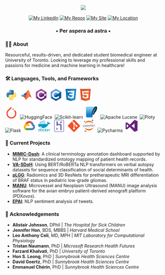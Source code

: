 <!---
justin13601/justin13601 is a ✨ special ✨ repository because its `README.md` (this file) appears on your GitHub profile.
You can click the Preview link to take a look at your changes.
--->

<div id="header" align="center">
<picture>
  <source media="(prefers-color-scheme: dark)" srcset="https://readme-typing-svg.demolab.com?font=Ubuntu&size=28&duration=4000&pause=1000&color=F7883F&center=true&vCenter=true&width=800&lines=Hi+there%2C+welcome+to+my+Github!;I'm+a+biomedical+engineer+at+the+University+of+Toronto.;I'm+passionate+about+machine+learning+%26+healthcare!;Thanks+for+stopping+by+%3A)"/>
  <img src="https://readme-typing-svg.demolab.com?font=Ubuntu&size=28&duration=4000&pause=1000&color=F7883F&center=true&vCenter=true&width=800&lines=Hi+there%2C+welcome+to+my+Github!;I'm+a+biomedical+engineer+at+the+University+of+Toronto.;I'm+passionate+about+machine+learning+%26+healthcare!;Thanks+for+stopping+by+%3A)"/>
</picture>
</div>
  
<!-- Social badges section -->
<!-- Badges with custom icons - https://github.com/DenverCoder1/custom-icon-badges -->
<!-- View counter - https://github.com/DenverCoder1/Simple-View-Counter -->
<p align="center">
  <a href="https://www.linkedin.com/in/justin13601/">
    <img alt="My LinkedIn" title="My LinkedIn" src="https://custom-icon-badges.demolab.com/badge/LinkedIn-blue?style=for-the-badge&logo=linkedin&logoColor=white"/></a>
  <a href="https://github.com/justin13601?tab=repositories">
    <img alt="My Repos" title="My Repos" src="https://custom-icon-badges.demolab.com/badge/-My%20Repos-55960c?style=for-the-badge&logoColor=white&logo=repo"/></a> 
  <a href="https://flowcv.me/justinxu">
    <img alt="My Site" title="My Site" src="https://custom-icon-badges.demolab.com/badge/Justin%20Xu-E4405F?style=for-the-badge&logo=home&logoColor=white"/></a> 
  <a href="https://www.toronto.ca/">
    <img alt="My Location" title="My Location" src="https://custom-icon-badges.demolab.com/badge/Toronto-Canada-a10096?style=for-the-badge&logo=location&logoColor=white&labelColor=purple"/></a> 
</p>

<h3 align="center">
 • Per aspera ad astra •
</h3>


### :man_technologist: About 
Resourceful, results-driven, and dedicated student biomedical engineer at University of Toronto. Looking to leverage my professional skills and passions for medicine and machine learning in healthcare!

### :hammer_and_wrench: Languages, Tools, and Frameworks
<div>
  <img src="https://github.com/devicons/devicon/blob/master/icons/python/python-original.svg" title="Python" alt="Python" width="40" height="40"/>&nbsp;
  <img src="https://github.com/devicons/devicon/blob/master/icons/matlab/matlab-original.svg" title="MATLAB" alt="MATLAB" width="40" height="40"/>&nbsp;
  <img src="https://github.com/devicons/devicon/blob/master/icons/csharp/csharp-original.svg" title="C#" alt="C#" width="40" height="40"/>&nbsp;
  <img src="https://github.com/devicons/devicon/blob/master/icons/c/c-original.svg" title="C" alt="C" width="40" height="40"/>&nbsp;
  <img src="https://github.com/devicons/devicon/blob/master/icons/css3/css3-original.svg" title="CSS" alt="CSS" width="40" height="40"/>&nbsp;
  <img src="https://github.com/devicons/devicon/blob/master/icons/html5/html5-original.svg" title="HTML" alt="HTML" width="40" height="40"/>&nbsp;
 
  <img src="https://github.com/devicons/devicon/blob/master/icons/pytorch/pytorch-original.svg" title="PyTorch" alt="PyTorch" width="40" height="40"/>&nbsp;
  <img src="https://i.imgur.com/OmVOr8g.png" title="HuggingFace" alt="HuggingFace" width="40" height="40"/>&nbsp;
  <img src="https://i.imgur.com/vRQ2peq.png" title="Scikit-learn" alt="Scikit-learn" width="40"/>&nbsp;
  <img src="https://github.com/devicons/devicon/blob/master/icons/sqlite/sqlite-original.svg" title="SQLite" alt="SQLite" width="40" height="40"/>&nbsp;
  <img src="https://i.imgur.com/GE5M96N.png" title="Apache Lucene" alt="Apache Lucene" width="40" height="35"/>&nbsp;
  <img src="https://www.vectorlogo.zone/logos/plot_ly/plot_ly-icon.svg" title="Plotly" alt="Ploty" width="40" height="40"/>&nbsp;
  <img src="https://i.imgur.com/vcAmO24.png" title="Flask" alt="Flask" width="40" height="40"/>&nbsp;
  <img src="https://github.com/devicons/devicon/blob/master/icons/googlecloud/googlecloud-original.svg" title="Google Cloud Platform" alt="Google Cloud Platform" width="40" height="40"/>&nbsp;
  <img src="https://github.com/devicons/devicon/blob/master/icons/docker/docker-plain-wordmark.svg" title="Docker" alt="Docker" width="40" height="40"/>&nbsp;
  <img src="https://github.com/devicons/devicon/blob/master/icons/heroku/heroku-original.svg" title="Heroku" alt="Heroku" width="40" height="40"/>&nbsp;
  <img src="https://github.com/devicons/devicon/blob/master/icons/git/git-original.svg" title="Git" alt="Git" width="40" height="40"/>&nbsp;
  <img src="https://github.com/devicons/devicon/blob/master/icons/jupyter/jupyter-original-wordmark.svg" title="Jupyter" alt="Jupyter" width="40" height="40"/>&nbsp;
  <img src="https://upload.wikimedia.org/wikipedia/commons/thumb/1/1d/PyCharm_Icon.svg/2048px-PyCharm_Icon.svg.png" title="Pycharms" alt="Pycharms" width="40" height="40"/>&nbsp;
  <img src="https://github.com/devicons/devicon/blob/master/icons/visualstudio/visualstudio-plain.svg" title="VisualStudio" alt="VisualStudio" width="40" height="40"/>&nbsp;
</div>

### :seedling: Current Projects
  * [**MIMIC-Dash**](https://github.com/justin13601/mimic-iv-dash/): A clinical terminology annotation dashboard supported by NLP for standardized ontology mapping of patient health records.
  * [**VA-SDoH**](https://colab.research.google.com/drive/1lADjaxRdIlXg0R983rQE8bgf1Ic2xZdQ?usp=sharing): Using BERT/RoBERTa NLP transformers on verbal autopsy datasets for sequence classification of social determinants of health.
  * [**pLGG**](https://github.com/justin13601/pLGG_Fusion_Net): Radiomics and 3D ResNets for pretherapeutic MRI differentiation of BRAF status in pediatric low-grade gliomas.
  * [**MANU**](https://github.com/justin13601/pLGG_Fusion_Net): Microvessel and Neoplasm Ultrasound (MANU) image analysis software for the avian embryo patient-derived xenograft platform (PDX*ovos*).
  * [**EPAI**](https://github.com/AngelinaZhai/epai-sentiment-of-tweets): NLP sentiment analysis of tweets.

### :handshake: Acknowledgements
  * **Alistair Johnson**, DPhil | *The Hospital for Sick Children*
  * **Jennifer Hon**, BDS, MBBS | *Harvard Medical School*
  * **Leo Anthony Celi**, MD, MPH | *MIT Laboratory for Computational Physiology*
  * **Tristan Naumann**, PhD | *Microsoft Research Health Futures*
  * **Farzard Khalvati**, PhD | *University of Toronto*
  * **Hon S. Leong**, PhD | *Sunnybrook Health Sciences Centre*
  * **David Goertz**, PhD | *Sunnybrook Health Sciences Centre*
  * **Emmanuel Chérin**, PhD | *Sunnybrook Health Sciences Centre*
